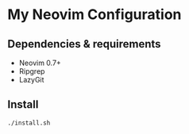 # My Neovim Configuration

## Dependencies & requirements 

- Neovim 0.7+
- Ripgrep
- LazyGit

## Install

```shell
./install.sh
```

